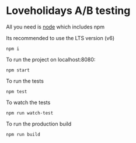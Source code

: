 # Loveholidays A/B testing

All you need is [node](https://nodejs.org/en/) which includes npm

Its recommended to use the LTS version (v6)

```
npm i
```

To run the project on localhost:8080:
```
npm start
```

To run the tests
```
npm test
```

To watch the tests
```
npm run watch-test
```

To run the production build
```
npm run build
```

